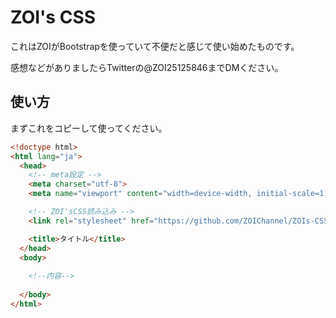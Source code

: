 # ZOI's CSS

これはZOIがBootstrapを使っていて不便だと感じて使い始めたものです。

感想などがありましたらTwitterの@ZOI25125846までDMください。

## 使い方

まずこれをコピーして使ってください。

```html
<!doctype html>
<html lang="ja">
  <head>
    <!-- meta設定 -->
    <meta charset="utf-8">
    <meta name="viewport" content="width=device-width, initial-scale=1, shrink-to-fit=no">

    <!-- ZOI'sCSS読み込み -->
    <link rel="stylesheet" href="https://github.com/ZOIChannel/ZOIs-CSS/blob/master/CSS">

    <title>タイトル</title>
  </head>
  <body>
    
    <!--内容-->
    
  </body>
</html>
```

